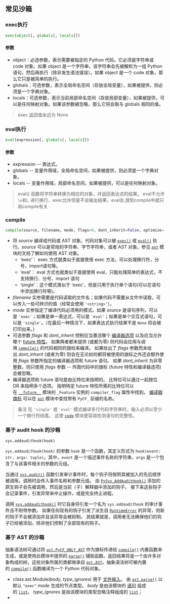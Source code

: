 ## 常见沙箱
### exec执行
```python
exec(object[, globals[, locals]])
```
#### 参数
- object：必选参数，表示需要被指定的 Python 代码。它必须是字符串或 code 对象。如果 object 是一个字符串，该字符串会先被解析为一组 Python 语句，然后再执行（除非发生语法错误）。如果 object 是一个 code 对象，那么它只是被简单的执行。
- globals：可选参数，表示全局命名空间（存放全局变量），如果被提供，则必须是一个字典对象。
- locals：可选参数，表示当前局部命名空间（存放局部变量），如果被提供，可以是任何映射对象。如果该参数被忽略，那么它将会取与 globals 相同的值。

>exec 返回值永远为 None

### eval执行
```python
eval(expression[, globals[, locals]])
```

#### 参数

- expression -- 表达式。
- globals -- 变量作用域，全局命名空间，如果被提供，则必须是一个字典对象。
- locals -- 变量作用域，局部命名空间，如果被提供，可以是任何映射对象。

>eval() 函数将字符串转换为相应的对象，并返回表达式的结果。
eval不允许`\n`和`;` 进行换行，exec允许但是不会输出结果，eval会,放到compile中就只和compile有关

### compile
```python
compile(source, filename, mode, flags=0, dont_inherit=False, optimize=-1)
```
- 将 _source_ 编译成代码或 AST 对象。代码对象可以被 [`exec()`](https://docs.python.org/zh-cn/3/library/functions.html?highlight=compile#exec "exec") 或 [`eval()`](https://docs.python.org/zh-cn/3/library/functions.html?highlight=compile#eval "eval") 执行。_source_ 可以是常规的字符串、字节字符串，或者 AST 对象。参见 [`ast`](https://docs.python.org/zh-cn/3/library/ast.html#module-ast "ast: Abstract Syntax Tree classes and manipulation.") 模块的文档了解如何使用 AST 对象。
	- ‘exec’： exec 方式就类似于直接使用 exec 方法，可以处理换行符，分号，import语句等。
	- ‘eval’： eval 方式也就类似于直接使用 eval，只能处理简单的表达式，不支持换行、分号、import 语句
	- ‘single’：这个模式类似于 ‘exec’，但是只用于执行单个语句(可以在语句中添加换行符等)。
- _filename_ 实参需要是代码读取的文件名；如果代码不需要从文件中读取，可以传入一些可辨识的值（经常会使用 `'<string>'`）。
- _mode_ 实参指定了编译代码必须用的模式。如果 _source_ 是语句序列，可以是 `'exec'`；如果是单一表达式，可以是 `'eval'`；如果是单个交互式语句，可以是 `'single'`。（在最后一种情况下，如果表达式执行结果不是 `None` 将会被打印出来。）
- 可选参数 _flags_ 和 _dont_inherit_ 控制应当激活哪个 [编译器选项](https://docs.python.org/zh-cn/3/library/ast.html#ast-compiler-flags) 以及应当允许哪个 [future 特性](https://docs.python.org/zh-cn/3/reference/simple_stmts.html#future)。 如果两者都未提供 (或都为零) 则代码会应用与调用 [`compile()`](https://docs.python.org/zh-cn/3/library/functions.html?highlight=compile#compile "compile") 的代码相同的旗标来编译。 如果给出了 _flags_ 参数而未给出 _dont_inherit_ (或者为零) 则会在无论如何都将被使用的旗标之外还会额外使用 _flags_ 参数所指定的编译器选项和 future 语句。 如果 _dont_inherit_ 为非零整数，则只使用 _flags_ 参数 -- 外围代码中的旗标 (future 特性和编译器选项) 会被忽略。
- 编译器选项和 future 语句是由比特位来指明的。 比特位可以通过一起按位 OR 来指明多个选项。 指明特定 future 特性所需的比特位可以在 [`__future__`](https://docs.python.org/zh-cn/3/library/__future__.html#module-__future__ "__future__: Future statement definitions") 模块的 `_Feature` 实例的 `compiler_flag` 属性中找到。 [编译器旗标](https://docs.python.org/zh-cn/3/library/ast.html#ast-compiler-flags) 可以在 [`ast`](https://docs.python.org/zh-cn/3/library/ast.html#module-ast "ast: Abstract Syntax Tree classes and manipulation.") 模块中查找带有 `PyCF_` 前缀的名称。

>备注
在 `'single'` 或 `'eval'` 模式编译多行代码字符串时，输入必须以至少一个换行符结尾。 这使 [`code`](https://docs.python.org/zh-cn/3/library/code.html#module-code "code: Facilities to implement read-eval-print loops.") 模块更容易检测语句的完整性。

### 基于 audit hook 的沙箱
```python
sys.addaudithook(hook)
```
`sys.addaudithook(hook)` 的参数 `hook` 是一个函数，其定义形式为 `hook(event: str, args: tuple)`。其中，`event` 是一个描述事件名称的字符串，`args` 是一个包含了与该事件相关的参数的元组。

当通过 [`sys.audit()`](https://docs.python.org/zh-cn/3/library/sys.html?highlight=addaudithook#sys.audit "sys.audit") 函数引发审计事件时，每个钩子将按照其被加入的先后顺序被调用，调用时会传入事件名称和参数元组。 由 [`PySys_AddAuditHook()`](https://docs.python.org/zh-cn/3/c-api/sys.html#c.PySys_AddAuditHook "PySys_AddAuditHook") 添加的原生钩子会先被调用，然后是当前（子）解释器中添加的钩子。 接下来这些钩子会记录事件，引发异常来中止操作，或是完全终止进程。

调用 [`sys.addaudithook()`](https://docs.python.org/zh-cn/3/library/sys.html?highlight=addaudithook#sys.addaudithook "sys.addaudithook") 时它自身将引发一个名为 `sys.addaudithook` 的审计事件且不附带参数。 如果任何现有的钩子引发了派生自 [`RuntimeError`](https://docs.python.org/zh-cn/3/library/exceptions.html#RuntimeError "RuntimeError") 的异常，则新的钩子不会被添加并且该异常会被抑制。 其结果就是，调用者无法确保他们的钩子已经被添加，除非他们控制了全部现有的钩子。

### 基于 AST 的沙箱

抽象语法树可通过将 [`ast.PyCF_ONLY_AST`](https://docs.python.org/zh-cn/3/library/ast.html?highlight=ast#ast.PyCF_ONLY_AST "ast.PyCF_ONLY_AST") 作为旗标传递给 [`compile()`](https://docs.python.org/zh-cn/3/library/functions.html#compile "compile") 内置函数来生成，或是使用此模块中提供的 [`parse()`](https://docs.python.org/zh-cn/3/library/ast.html?highlight=ast#ast.parse "ast.parse") 辅助函数。返回结果将是一个由许多对象构成的树，这些对象所属的类都继承自 [`ast.AST`](https://docs.python.org/zh-cn/3/library/ast.html?highlight=ast#ast.AST "ast.AST")。抽象语法树可被内置的 [`compile()`](https://docs.python.org/zh-cn/3/library/functions.html#compile "compile") 函数编译为一个 Python 代码对象。

- _class_ ast.Module(_body_, _type_ignores_)
	用于 [文件输入](https://docs.python.org/zh-cn/3/reference/toplevel_components.html#file-input)。 由 [`ast.parse()`](https://docs.python.org/zh-cn/3/library/ast.html?highlight=ast#ast.parse "ast.parse") 以默认 `"exec"` _mode_ 生成的节点类型。
	_body_ 是由该模块的 [语句](https://docs.python.org/zh-cn/3/library/ast.html?highlight=ast#ast-statements) 组成的 [`list`](https://docs.python.org/zh-cn/3/library/stdtypes.html#list "list")。
	_type_ignores_ 是由该模块的类型忽略注释组成的 [`list`](https://docs.python.org/zh-cn/3/library/stdtypes.html#list "list")；
- 